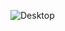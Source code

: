 ![Desktop](https://github.com/Gabriel-Vic/Tom-s-Jazz-School/assets/142271373/74a32259-941d-4e44-a665-e53292a6a8f7)
